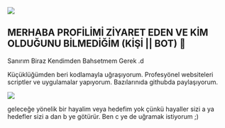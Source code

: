 ![](https://miro.medium.com/max/1600/1*X7Q84nkQN1DiFXC-rQLt9g.gif)

## MERHABA PROFİLİMİ ZİYARET EDEN VE KİM OLDUĞUNU BİLMEDİĞİM (KİŞİ || BOT) 👋

Sanırım Biraz Kendimden Bahsetmem Gerek .d

Küçüklüğümden beri kodlamayla uğraşıyorum. Profesyönel websiteleri scriptler ve uygulamalar yapıyorum. Bazılarınıda githubda paylaşıyorum.

![](https://media0.giphy.com/media/LmNwrBhejkK9EFP504/200.gif)

geleceğe yönelik bir hayalim veya hedefim yok çünkü hayaller sizi a ya hedefler sizi a dan b ye götürür. Ben c ye de uğramak istiyorum ;)

